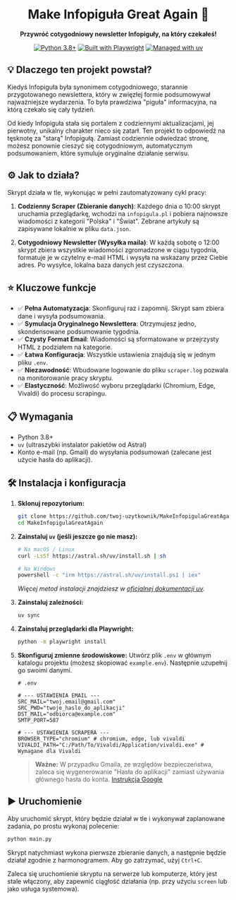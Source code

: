 <div align="center">
  <h1>Make Infopiguła Great Again  🥹</h1>
  <p><strong>Przywróć cotygodniowy newsletter Infopiguły, na który czekałeś!</strong></p>
  <p>
    <a href="https://www.python.org/downloads/release/python-380/"><img alt="Python 3.8+" src="https://img.shields.io/badge/python-3.8+-blue.svg"></a>
    <a href="https://github.com/microsoft/playwright-python"><img alt="Built with Playwright" src="https://img.shields.io/badge/built%20with-Playwright-2EAD33?logo=playwright"></a>
    <a href="https://astral.sh/blog/uv"><img alt="Managed with uv" src="https://img.shields.io/badge/managed%20with-uv-purple.svg?logo=python&labelColor=gray"></a>
  </p>
</div>

## 💡 Dlaczego ten projekt powstał?

Kiedyś Infopiguła była synonimem cotygodniowego, starannie przygotowanego newslettera, który w zwięzłej formie podsumowywał najważniejsze wydarzenia. To była prawdziwa "piguła" informacyjna, na którą czekało się cały tydzień.

Od kiedy Infopiguła stała się portalem z codziennymi aktualizacjami, jej pierwotny, unikalny charakter nieco się zatarł. Ten projekt to odpowiedź na tęsknotę za "starą" Infopigułą. Zamiast codziennie odwiedzać stronę, możesz ponownie cieszyć się cotygodniowym, automatycznym podsumowaniem, które symuluje oryginalne działanie serwisu.

## ⚙️ Jak to działa?

Skrypt działa w tle, wykonując w pełni zautomatyzowany cykl pracy:

1.  **Codzienny Scraper (Zbieranie danych)**: Każdego dnia o 10:00 skrypt uruchamia przeglądarkę, wchodzi na `infopigula.pl` i pobiera najnowsze wiadomości z kategorii "Polska" i "Świat". Zebrane artykuły są zapisywane lokalnie w pliku `data.json`.

2.  **Cotygodniowy Newsletter (Wysyłka maila)**: W każdą sobotę o 12:00 skrypt zbiera wszystkie wiadomości zgromadzone w ciągu tygodnia, formatuje je w czytelny e-mail HTML i wysyła na wskazany przez Ciebie adres. Po wysyłce, lokalna baza danych jest czyszczona.

## ⭐ Kluczowe funkcje

-   ✅ **Pełna Automatyzacja**: Skonfiguruj raz i zapomnij. Skrypt sam zbiera dane i wysyła podsumowania.
-   ✅ **Symulacja Oryginalnego Newslettera**: Otrzymujesz jedno, skondensowane podsumowanie tygodnia.
-   ✅ **Czysty Format Email**: Wiadomości są sformatowane w przejrzysty HTML z podziałem na kategorie.
-   ✅ **Łatwa Konfiguracja**: Wszystkie ustawienia znajdują się w jednym pliku `.env`.
-   ✅ **Niezawodność**: Wbudowane logowanie do pliku `scraper.log` pozwala na monitorowanie pracy skryptu.
-   ✅ **Elastyczność**: Możliwość wyboru przeglądarki (Chromium, Edge, Vivaldi) do procesu scrapingu.

## 📋 Wymagania

-   Python 3.8+
-   `uv` (ultraszybki instalator pakietów od Astral)
-   Konto e-mail (np. Gmail) do wysyłania podsumowań (zalecane jest użycie hasła do aplikacji).

## 🛠️ Instalacja i konfiguracja

1.  **Sklonuj repozytorium:**
    ```bash
    git clone https://github.com/twoj-uzytkownik/MakeInfopigulaGreatAgain.git
    cd MakeInfopigulaGreatAgain
    ```

2.  **Zainstaluj `uv` (jeśli jeszcze go nie masz):**
    ```bash
    # Na macOS / Linux
    curl -LsSf https://astral.sh/uv/install.sh | sh
    
    # Na Windows
    powershell -c "irm https://astral.sh/uv/install.ps1 | iex"
    ```
    *Więcej metod instalacji znajdziesz w [oficjalnej dokumentacji uv](https://astral.sh/docs/uv#installation).*

3.  **Zainstaluj zależności:**
    ```bash
    uv sync
    ```


4.  **Zainstaluj przeglądarki dla Playwright:**
    ```bash
    python -m playwright install
    ```

5.  **Skonfiguruj zmienne środowiskowe:**
    Utwórz plik `.env` w głównym katalogu projektu (możesz skopiować `example.env`). Następnie uzupełnij go swoimi danymi.

    ```dotenv
    # .env

    # --- USTAWIENIA EMAIL ---
    SRC_MAIL="twoj.email@gmail.com"
    SRC_PWD="twoje_haslo_do_aplikacji"
    DST_MAIL="odbiorca@example.com"
    SMTP_PORT=587

    # --- USTAWIENIA SCRAPERA ---
    BROWSER_TYPE="chromium" # chromium, edge, lub vivaldi
    VIVALDI_PATH="C:/Path/To/Vivaldi/Application/vivaldi.exe" # Wymagane dla Vivaldi
    ```
    > **Ważne:** W przypadku Gmaila, ze względów bezpieczeństwa, zaleca się wygenerowanie "Hasła do aplikacji" zamiast używania głównego hasła do konta. [Instrukcja Google](https://support.google.com/accounts/answer/185833)

## ▶️ Uruchomienie

Aby uruchomić skrypt, który będzie działał w tle i wykonywał zaplanowane zadania, po prostu wykonaj polecenie:

```bash
python main.py
```

Skrypt natychmiast wykona pierwsze zbieranie danych, a następnie będzie działał zgodnie z harmonogramem. Aby go zatrzymać, użyj `Ctrl+C`.

Zaleca się uruchomienie skryptu na serwerze lub komputerze, który jest stale włączony, aby zapewnić ciągłość działania (np. przy użyciu `screen` lub jako usługa systemowa).
